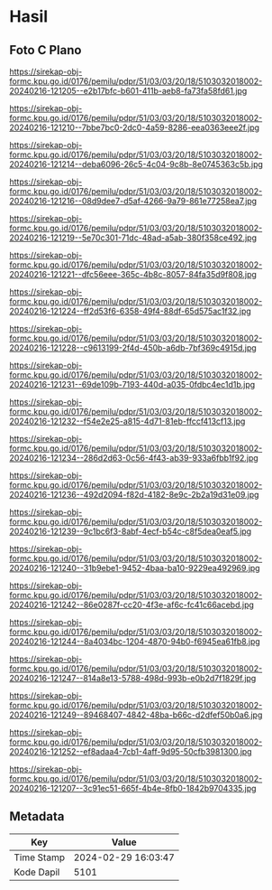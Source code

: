 # Hasil

## Foto C Plano

https://sirekap-obj-formc.kpu.go.id/0176/pemilu/pdpr/51/03/03/20/18/5103032018002-20240216-121205--e2b17bfc-b601-411b-aeb8-fa73fa58fd61.jpg

https://sirekap-obj-formc.kpu.go.id/0176/pemilu/pdpr/51/03/03/20/18/5103032018002-20240216-121210--7bbe7bc0-2dc0-4a59-8286-eea0363eee2f.jpg

https://sirekap-obj-formc.kpu.go.id/0176/pemilu/pdpr/51/03/03/20/18/5103032018002-20240216-121214--deba6096-26c5-4c04-9c8b-8e0745363c5b.jpg

https://sirekap-obj-formc.kpu.go.id/0176/pemilu/pdpr/51/03/03/20/18/5103032018002-20240216-121216--08d9dee7-d5af-4266-9a79-861e77258ea7.jpg

https://sirekap-obj-formc.kpu.go.id/0176/pemilu/pdpr/51/03/03/20/18/5103032018002-20240216-121219--5e70c301-71dc-48ad-a5ab-380f358ce492.jpg

https://sirekap-obj-formc.kpu.go.id/0176/pemilu/pdpr/51/03/03/20/18/5103032018002-20240216-121221--dfc56eee-365c-4b8c-8057-84fa35d9f808.jpg

https://sirekap-obj-formc.kpu.go.id/0176/pemilu/pdpr/51/03/03/20/18/5103032018002-20240216-121224--ff2d53f6-6358-49f4-88df-65d575ac1f32.jpg

https://sirekap-obj-formc.kpu.go.id/0176/pemilu/pdpr/51/03/03/20/18/5103032018002-20240216-121228--c9613199-2f4d-450b-a6db-7bf369c4915d.jpg

https://sirekap-obj-formc.kpu.go.id/0176/pemilu/pdpr/51/03/03/20/18/5103032018002-20240216-121231--69de109b-7193-440d-a035-0fdbc4ec1d1b.jpg

https://sirekap-obj-formc.kpu.go.id/0176/pemilu/pdpr/51/03/03/20/18/5103032018002-20240216-121232--f54e2e25-a815-4d71-81eb-ffccf413cf13.jpg

https://sirekap-obj-formc.kpu.go.id/0176/pemilu/pdpr/51/03/03/20/18/5103032018002-20240216-121234--286d2d63-0c56-4f43-ab39-933a6fbb1f92.jpg

https://sirekap-obj-formc.kpu.go.id/0176/pemilu/pdpr/51/03/03/20/18/5103032018002-20240216-121236--492d2094-f82d-4182-8e9c-2b2a19d31e09.jpg

https://sirekap-obj-formc.kpu.go.id/0176/pemilu/pdpr/51/03/03/20/18/5103032018002-20240216-121239--9c1bc6f3-8abf-4ecf-b54c-c8f5dea0eaf5.jpg

https://sirekap-obj-formc.kpu.go.id/0176/pemilu/pdpr/51/03/03/20/18/5103032018002-20240216-121240--31b9ebe1-9452-4baa-ba10-9229ea492969.jpg

https://sirekap-obj-formc.kpu.go.id/0176/pemilu/pdpr/51/03/03/20/18/5103032018002-20240216-121242--86e0287f-cc20-4f3e-af6c-fc41c66acebd.jpg

https://sirekap-obj-formc.kpu.go.id/0176/pemilu/pdpr/51/03/03/20/18/5103032018002-20240216-121244--8a4034bc-1204-4870-94b0-f6945ea61fb8.jpg

https://sirekap-obj-formc.kpu.go.id/0176/pemilu/pdpr/51/03/03/20/18/5103032018002-20240216-121247--814a8e13-5788-498d-993b-e0b2d7f1829f.jpg

https://sirekap-obj-formc.kpu.go.id/0176/pemilu/pdpr/51/03/03/20/18/5103032018002-20240216-121249--89468407-4842-48ba-b66c-d2dfef50b0a6.jpg

https://sirekap-obj-formc.kpu.go.id/0176/pemilu/pdpr/51/03/03/20/18/5103032018002-20240216-121252--ef8adaa4-7cb1-4aff-9d95-50cfb3981300.jpg

https://sirekap-obj-formc.kpu.go.id/0176/pemilu/pdpr/51/03/03/20/18/5103032018002-20240216-121207--3c91ec51-665f-4b4e-8fb0-1842b9704335.jpg


## Metadata

| Key        | Value               |
| ---------- | ------------------- |
| Time Stamp | 2024-02-29 16:03:47 |
| Kode Dapil | 5101                |



